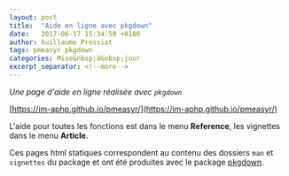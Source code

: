 ```yaml
---
layout: post
title:  "Aide en ligne avec pkgdown"
date:   2017-06-17 15:34:50 +0100
author: Guillaume Pressiat
tags: pmeasyr pkgdown
categories: Mise&nbsp;à&nbsp;jour
excerpt_separator: <!--more-->	
---
```



*Une page d'aide en ligne réalisée avec `pkgdown`*
 
<!--more-->


[https://im-aphp.github.io/pmeasyr/](https://im-aphp.github.io/pmeasyr/)


L'aide pour toutes les fonctions est dans le menu **Reference**, les vignettes dans le menu **Article**.

Ces pages html statiques correspondent au contenu des dossiers `man` et `vignettes` du package et ont été produites avec le package [pkgdown](https://github.com/hadley/pkgdown).


